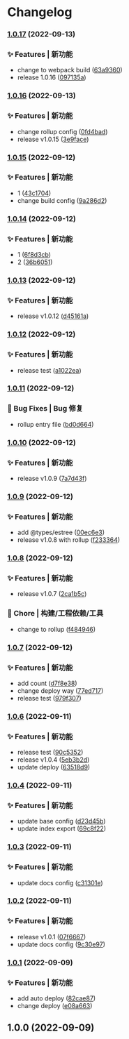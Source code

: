 # Changelog
### [1.0.17](https://github.com/yohuohuohuo/dmm-lib/compare/v1.0.16...v1.0.17) (2022-09-13)


### ✨ Features | 新功能

* change to webpack build ([63a9360](https://github.com/yohuohuohuo/dmm-lib/commit/63a93602f6aeaa9d2aa62902e0a3b1343a19fac9))
* release 1.0.16 ([097135a](https://github.com/yohuohuohuo/dmm-lib/commit/097135a28d601050350e9a7f2b4ebca56bd12eab))

### [1.0.16](https://github.com/yohuohuohuo/dmm-lib/compare/v1.0.15...v1.0.16) (2022-09-13)


### ✨ Features | 新功能

* change rollup config ([0fd4bad](https://github.com/yohuohuohuo/dmm-lib/commit/0fd4badbe23fde03ee6de474c0bf5b2f8ab54ab4))
* release v1.0.15 ([3e9face](https://github.com/yohuohuohuo/dmm-lib/commit/3e9face34f9143384c6c5a22a53c693f949f20ad))

### [1.0.15](https://github.com/yohuohuohuo/dmm-lib/compare/v1.0.14...v1.0.15) (2022-09-12)


### ✨ Features | 新功能

* 1 ([43c1704](https://github.com/yohuohuohuo/dmm-lib/commit/43c1704ef148bb5284841d46df59ef24e099468f))
* change build config ([9a286d2](https://github.com/yohuohuohuo/dmm-lib/commit/9a286d2e2dba290d3a6e11a8fb73b53d6bbd4dc0))

### [1.0.14](https://github.com/yohuohuohuo/dmm-lib/compare/v1.0.13...v1.0.14) (2022-09-12)


### ✨ Features | 新功能

* 1 ([6f8d3cb](https://github.com/yohuohuohuo/dmm-lib/commit/6f8d3cb70364f44fdf0acfe9de4a929a9a718b35))
* 2 ([36b6051](https://github.com/yohuohuohuo/dmm-lib/commit/36b60512f051c3bb986237865e4add163fce6652))

### [1.0.13](https://github.com/yohuohuohuo/dmm-lib/compare/v1.0.12...v1.0.13) (2022-09-12)


### ✨ Features | 新功能

* release v1.0.12 ([d45161a](https://github.com/yohuohuohuo/dmm-lib/commit/d45161abd83c2d64a181f55d6e1910dfb06ad981))

### [1.0.12](https://github.com/yohuohuohuo/dmm-lib/compare/v1.0.11...v1.0.12) (2022-09-12)


### ✨ Features | 新功能

* release test ([a1022ea](https://github.com/yohuohuohuo/dmm-lib/commit/a1022ea0874a3efd2cd2913d3a4ac925df1027b8))

### [1.0.11](https://github.com/yohuohuohuo/dmm-lib/compare/v1.0.10...v1.0.11) (2022-09-12)


### 🐛 Bug Fixes | Bug 修复

* rollup entry file ([bd0d664](https://github.com/yohuohuohuo/dmm-lib/commit/bd0d664a395c8c44eeb8e0116ebdfbc3d65d7549))

### [1.0.10](https://github.com/yohuohuohuo/dmm-lib/compare/v1.0.9...v1.0.10) (2022-09-12)


### ✨ Features | 新功能

* release v1.0.9 ([7a7d43f](https://github.com/yohuohuohuo/dmm-lib/commit/7a7d43fe4b42b2c6f30115c53e00fcc355d8950e))

### [1.0.9](https://github.com/yohuohuohuo/dmm-lib/compare/v1.0.8...v1.0.9) (2022-09-12)


### ✨ Features | 新功能

* add @types/estree ([00ec6e3](https://github.com/yohuohuohuo/dmm-lib/commit/00ec6e38a2421335ba406fd637d95ca780968c4e))
* release v1.0.8 with rollup ([f233364](https://github.com/yohuohuohuo/dmm-lib/commit/f23336472e22c1b8677ba31a546cef9d5bd3aa9d))

### [1.0.8](https://github.com/yohuohuohuo/dmm-lib/compare/v1.0.7...v1.0.8) (2022-09-12)


### ✨ Features | 新功能

* release v1.0.7 ([2ca1b5c](https://github.com/yohuohuohuo/dmm-lib/commit/2ca1b5cf846fb65e06b227b7b86825bdeb08b90d))


### 🚀 Chore | 构建/工程依赖/工具

* change to rollup ([f484946](https://github.com/yohuohuohuo/dmm-lib/commit/f4849464e6e6e8af63681de8bdff4fd366e3e564))

### [1.0.7](https://github.com/yohuohuohuo/dmm-lib/compare/v1.0.6...v1.0.7) (2022-09-12)


### ✨ Features | 新功能

* add count ([d7f8e38](https://github.com/yohuohuohuo/dmm-lib/commit/d7f8e38a177a9686538e8a3c9ea4dc64a00d8d63))
* change deploy way ([77ed717](https://github.com/yohuohuohuo/dmm-lib/commit/77ed71724c8fdcc634b742b33240d8389120717b))
* release test ([979f307](https://github.com/yohuohuohuo/dmm-lib/commit/979f307a9a1ff5cc5a030b7b244662c8b72a9af1))

### [1.0.6](https://github.com/yohuohuohuo/dmm-lib/compare/v1.0.4...v1.0.6) (2022-09-11)


### ✨ Features | 新功能

* release test ([90c5352](https://github.com/yohuohuohuo/dmm-lib/commit/90c53525c067c2952c2b298c403e9d05eda88f4e))
* release v1.0.4 ([5eb3b2d](https://github.com/yohuohuohuo/dmm-lib/commit/5eb3b2d4166e39a616da381a80a6035c6a242be2))
* update deploy ([63518d9](https://github.com/yohuohuohuo/dmm-lib/commit/63518d9aa53cba30d39c84da27984daa18016534))

### [1.0.4](https://github.com/yohuohuohuo/dmm-lib/compare/v1.0.3...v1.0.4) (2022-09-11)


### ✨ Features | 新功能

* update base config ([d23d45b](https://github.com/yohuohuohuo/dmm-lib/commit/d23d45bf971e22aef6cef5badcb0b9f6dfb3903e))
* update index export ([69c8f22](https://github.com/yohuohuohuo/dmm-lib/commit/69c8f224c3c486df4a93bb7f965f31dbc1a9a473))

### [1.0.3](https://github.com/yohuohuohuo/dmm-lib/compare/v1.0.2...v1.0.3) (2022-09-11)


### ✨ Features | 新功能

* update docs config ([c31301e](https://github.com/yohuohuohuo/dmm-lib/commit/c31301eb8ba616655e9264ccf150a2322c13751d))

### [1.0.2](https://github.com/yohuohuohuo/dmm-lib/compare/v1.0.1...v1.0.2) (2022-09-11)


### ✨ Features | 新功能

* release v1.0.1 ([07f6667](https://github.com/yohuohuohuo/dmm-lib/commit/07f6667bd8b24cd9522a6c2c38e29b4b678ff2a8))
* update docs config ([9c30e97](https://github.com/yohuohuohuo/dmm-lib/commit/9c30e970e42fae3877a462ba68e02c4845d841f3))

### [1.0.1](https://github.com/yohuohuohuo/dmm-lib/compare/v1.0.0...v1.0.1) (2022-09-09)


### ✨ Features | 新功能

* add auto deploy ([82cae87](https://github.com/yohuohuohuo/dmm-lib/commit/82cae87c44296229793a6d14e0867ed6d2488c1d))
* change deploy ([e08a663](https://github.com/yohuohuohuo/dmm-lib/commit/e08a663a4a57e28bdd3cd39f81085f542ad0c5f7))

## 1.0.0 (2022-09-09)
